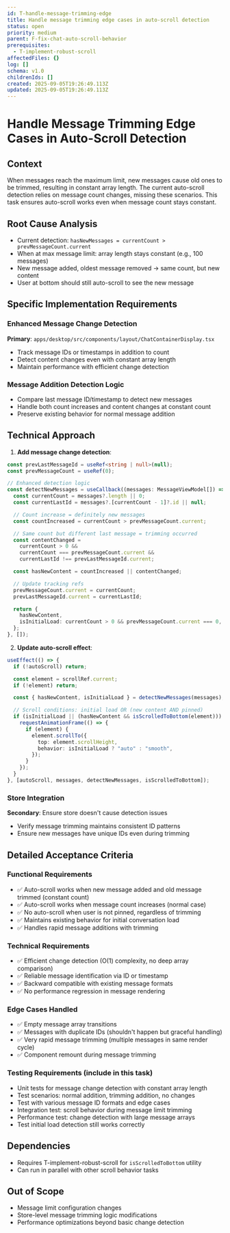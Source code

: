 ```yaml
---
id: T-handle-message-trimming-edge
title: Handle message trimming edge cases in auto-scroll detection
status: open
priority: medium
parent: F-fix-chat-auto-scroll-behavior
prerequisites:
  - T-implement-robust-scroll
affectedFiles: {}
log: []
schema: v1.0
childrenIds: []
created: 2025-09-05T19:26:49.113Z
updated: 2025-09-05T19:26:49.113Z
---
```


# Handle Message Trimming Edge Cases in Auto-Scroll Detection

## Context

When messages reach the maximum limit, new messages cause old ones to be trimmed, resulting in constant array length. The current auto-scroll detection relies on message count changes, missing these scenarios. This task ensures auto-scroll works even when message count stays constant.

## Root Cause Analysis

- Current detection: `hasNewMessages = currentCount > prevMessageCount.current`
- When at max message limit: array length stays constant (e.g., 100 messages)
- New message added, oldest message removed → same count, but new content
- User at bottom should still auto-scroll to see the new message

## Specific Implementation Requirements

### Enhanced Message Change Detection

**Primary**: `apps/desktop/src/components/layout/ChatContainerDisplay.tsx`

- Track message IDs or timestamps in addition to count
- Detect content changes even with constant array length
- Maintain performance with efficient change detection

### Message Addition Detection Logic

- Compare last message ID/timestamp to detect new messages
- Handle both count increases and content changes at constant count
- Preserve existing behavior for normal message addition

## Technical Approach

1. **Add message change detection**:

```typescript
const prevLastMessageId = useRef<string | null>(null);
const prevMessageCount = useRef(0);

// Enhanced detection logic
const detectNewMessages = useCallback((messages: MessageViewModel[]) => {
  const currentCount = messages?.length || 0;
  const currentLastId = messages?.[currentCount - 1]?.id || null;

  // Count increase = definitely new messages
  const countIncreased = currentCount > prevMessageCount.current;

  // Same count but different last message = trimming occurred
  const contentChanged =
    currentCount > 0 &&
    currentCount === prevMessageCount.current &&
    currentLastId !== prevLastMessageId.current;

  const hasNewContent = countIncreased || contentChanged;

  // Update tracking refs
  prevMessageCount.current = currentCount;
  prevLastMessageId.current = currentLastId;

  return {
    hasNewContent,
    isInitialLoad: currentCount > 0 && prevMessageCount.current === 0,
  };
}, []);
```

2. **Update auto-scroll effect**:

```typescript
useEffect(() => {
  if (!autoScroll) return;

  const element = scrollRef.current;
  if (!element) return;

  const { hasNewContent, isInitialLoad } = detectNewMessages(messages);

  // Scroll conditions: initial load OR (new content AND pinned)
  if (isInitialLoad || (hasNewContent && isScrolledToBottom(element))) {
    requestAnimationFrame(() => {
      if (element) {
        element.scrollTo({
          top: element.scrollHeight,
          behavior: isInitialLoad ? "auto" : "smooth",
        });
      }
    });
  }
}, [autoScroll, messages, detectNewMessages, isScrolledToBottom]);
```

### Store Integration

**Secondary**: Ensure store doesn't cause detection issues

- Verify message trimming maintains consistent ID patterns
- Ensure new messages have unique IDs even during trimming

## Detailed Acceptance Criteria

### Functional Requirements

- ✅ Auto-scroll works when new message added and old message trimmed (constant count)
- ✅ Auto-scroll works when message count increases (normal case)
- ✅ No auto-scroll when user is not pinned, regardless of trimming
- ✅ Maintains existing behavior for initial conversation load
- ✅ Handles rapid message additions with trimming

### Technical Requirements

- ✅ Efficient change detection (O(1) complexity, no deep array comparison)
- ✅ Reliable message identification via ID or timestamp
- ✅ Backward compatible with existing message formats
- ✅ No performance regression in message rendering

### Edge Cases Handled

- ✅ Empty message array transitions
- ✅ Messages with duplicate IDs (shouldn't happen but graceful handling)
- ✅ Very rapid message trimming (multiple messages in same render cycle)
- ✅ Component remount during message trimming

### Testing Requirements (include in this task)

- Unit tests for message change detection with constant array length
- Test scenarios: normal addition, trimming addition, no changes
- Test with various message ID formats and edge cases
- Integration test: scroll behavior during message limit trimming
- Performance test: change detection with large message arrays
- Test initial load detection still works correctly

## Dependencies

- Requires T-implement-robust-scroll for `isScrolledToBottom` utility
- Can run in parallel with other scroll behavior tasks

## Out of Scope

- Message limit configuration changes
- Store-level message trimming logic modifications
- Performance optimizations beyond basic change detection
